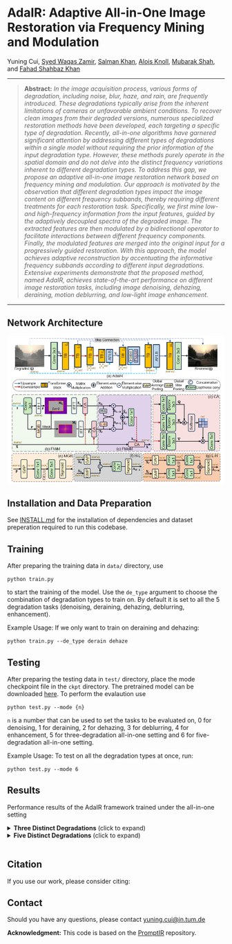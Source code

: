 # AdaIR: Adaptive All-in-One Image Restoration via Frequency Mining and Modulation

Yuning Cui, [Syed Waqas Zamir](https://scholar.google.es/citations?user=WNGPkVQAAAAJ&hl=en), [Salman Khan](https://salman-h-khan.github.io/), [Alois Knoll](https://scholar.google.com.hk/citations?user=-CA8QgwAAAAJ&hl=zh-CN&oi=ao), [Mubarak Shah](https://scholar.google.com.hk/citations?user=p8gsO3gAAAAJ&hl=zh-CN&oi=ao), and [Fahad Shahbaz Khan](https://scholar.google.es/citations?user=zvaeYnUAAAAJ&hl=en)


<hr />

> **Abstract:** *In the image acquisition process, various forms of degradation, including noise, blur, haze, and rain, are frequently introduced. These degradations typically arise from the inherent limitations of cameras or unfavorable ambient conditions. To recover clean images from their degraded versions, numerous specialized restoration methods have been developed, each targeting a specific type of degradation. Recently, all-in-one algorithms have garnered significant attention by addressing different types of degradations within a single model without requiring the prior information of the input degradation type. However, these methods purely operate in the spatial domain and do not delve into the distinct frequency variations inherent to different degradation types. To address this gap, we propose an adaptive all-in-one image restoration network based on frequency mining and modulation. Our approach is motivated by the observation that different degradation types impact the image content on different frequency subbands, thereby requiring different treatments for each restoration task. Specifically, we first mine low- and high-frequency information from the input features, guided by the adaptively decoupled spectra of the degraded image. The extracted features are then modulated by a bidirectional operator to facilitate interactions between different frequency components. Finally, the modulated features are merged into the original input for a progressively guided restoration. With this approach, the model achieves adaptive reconstruction by accentuating the informative frequency subbands according to different input degradations. Extensive experiments demonstrate that the proposed method, named AdaIR, achieves state-of-the-art performance on different image restoration tasks, including image denoising, dehazing, deraining, motion deblurring, and low-light image enhancement.* 
<hr />

## Network Architecture
<img src = "figs/AdaIR.png"> 

## Installation and Data Preparation

See [INSTALL.md](INSTALL.md) for the installation of dependencies and dataset preperation required to run this codebase.

## Training

After preparing the training data in ```data/``` directory, use 
```
python train.py
```
to start the training of the model. Use the ```de_type``` argument to choose the combination of degradation types to train on. By default it is set to all the 5 degradation tasks (denoising, deraining, dehazing, deblurring, enhancement).

Example Usage: If we only want to train on deraining and dehazing:
```
python train.py --de_type derain dehaze
```

## Testing

After preparing the testing data in ```test/``` directory, place the mode checkpoint file in the ```ckpt``` directory. The pretrained model can be downloaded [here](https://drive.google.com/drive/folders/1x2LN4kWkO3S65jJlH-1INUFiYt8KFzPH?usp=sharing). To perform the evalaution use
```
python test.py --mode {n}
```
```n``` is a number that can be used to set the tasks to be evaluated on, 0 for denoising, 1 for deraining, 2 for dehazing, 3 for deblurring, 4 for enhancement, 5 for three-degradation all-in-one setting and 6 for five-degradation all-in-one setting.

Example Usage: To test on all the degradation types at once, run:

```
python test.py --mode 6
```
<!-- 
## Demo
To obtain visual results from the model ```demo.py``` can be used. After placing the saved model file in ```ckpt``` directory, run:
```
python demo.py --test_path {path_to_degraded_images} --output_path {save_images_here}
```
Example usage to run inference on a directory of images:
```
python demo.py --test_path './test/demo/' --output_path './output/demo/'
```
Example usage to run inference on an image directly:
```
python demo.py --test_path './test/demo/image.png' --output_path './output/demo/'
```
To use tiling option while running ```demo.py``` set ```--tile``` option to ```True```. The Tile size and Tile overlap parameters can be adjusted using ```--tile_size``` and ```--tile_overlap``` options respectively. -->




## Results
Performance results of the AdaIR framework trained under the all-in-one setting

<details>
<summary><strong>Three Distinct Degradations</strong> (click to expand) </summary>

<img src = "figs/adair3d.PNG"> 
</details>
<details>
<summary><strong>Five Distinct Degradations</strong> (click to expand) </summary>

<img src = "figs/adair5d.PNG"> 
</details><br>



<!-- The visual results of the AdaIR model evaluated under the all-in-one setting can be downloaded [here](https://drive.google.com/drive/folders/1Sm-mCL-i4OKZN7lKuCUrlMP1msYx3F6t?usp=sharing) -->



## Citation
If you use our work, please consider citing:




## Contact
Should you have any questions, please contact yuning.cui@in.tum.de


**Acknowledgment:** This code is based on the [PromptIR](https://github.com/va1shn9v/PromptIR) repository. 

